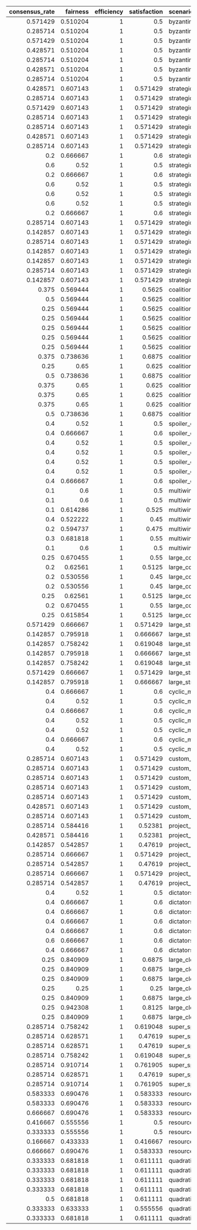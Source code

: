 |   consensus_rate |   fairness |   efficiency |   satisfaction | scenario                    | method    |
|-----------------:|-----------:|-------------:|---------------:|:----------------------------|:----------|
|         0.571429 |   0.510204 |            1 |       0.5      | byzantine_noise.json        | majority  |
|         0.285714 |   0.510204 |            1 |       0.5      | byzantine_noise.json        | plurality |
|         0.571429 |   0.510204 |            1 |       0.5      | byzantine_noise.json        | borda     |
|         0.428571 |   0.510204 |            1 |       0.5      | byzantine_noise.json        | condorcet |
|         0.285714 |   0.510204 |            1 |       0.5      | byzantine_noise.json        | quadratic |
|         0.428571 |   0.510204 |            1 |       0.5      | byzantine_noise.json        | byzantine |
|         0.285714 |   0.510204 |            1 |       0.5      | byzantine_noise.json        | raft      |
|         0.428571 |   0.607143 |            1 |       0.571429 | strategic_manipulation.json | majority  |
|         0.285714 |   0.607143 |            1 |       0.571429 | strategic_manipulation.json | plurality |
|         0.571429 |   0.607143 |            1 |       0.571429 | strategic_manipulation.json | borda     |
|         0.285714 |   0.607143 |            1 |       0.571429 | strategic_manipulation.json | condorcet |
|         0.285714 |   0.607143 |            1 |       0.571429 | strategic_manipulation.json | quadratic |
|         0.428571 |   0.607143 |            1 |       0.571429 | strategic_manipulation.json | byzantine |
|         0.285714 |   0.607143 |            1 |       0.571429 | strategic_manipulation.json | raft      |
|         0.2      |   0.666667 |            1 |       0.6      | strategic_bloc.json         | majority  |
|         0.6      |   0.52     |            1 |       0.5      | strategic_bloc.json         | plurality |
|         0.2      |   0.666667 |            1 |       0.6      | strategic_bloc.json         | borda     |
|         0.6      |   0.52     |            1 |       0.5      | strategic_bloc.json         | condorcet |
|         0.6      |   0.52     |            1 |       0.5      | strategic_bloc.json         | quadratic |
|         0.6      |   0.52     |            1 |       0.5      | strategic_bloc.json         | byzantine |
|         0.2      |   0.666667 |            1 |       0.6      | strategic_bloc.json         | raft      |
|         0.285714 |   0.607143 |            1 |       0.571429 | strategic_majority.json     | majority  |
|         0.142857 |   0.607143 |            1 |       0.571429 | strategic_majority.json     | plurality |
|         0.285714 |   0.607143 |            1 |       0.571429 | strategic_majority.json     | borda     |
|         0.142857 |   0.607143 |            1 |       0.571429 | strategic_majority.json     | condorcet |
|         0.142857 |   0.607143 |            1 |       0.571429 | strategic_majority.json     | quadratic |
|         0.285714 |   0.607143 |            1 |       0.571429 | strategic_majority.json     | byzantine |
|         0.142857 |   0.607143 |            1 |       0.571429 | strategic_majority.json     | raft      |
|         0.375    |   0.569444 |            1 |       0.5625   | coalition_conflict.json     | majority  |
|         0.5      |   0.569444 |            1 |       0.5625   | coalition_conflict.json     | plurality |
|         0.25     |   0.569444 |            1 |       0.5625   | coalition_conflict.json     | borda     |
|         0.25     |   0.569444 |            1 |       0.5625   | coalition_conflict.json     | condorcet |
|         0.25     |   0.569444 |            1 |       0.5625   | coalition_conflict.json     | quadratic |
|         0.25     |   0.569444 |            1 |       0.5625   | coalition_conflict.json     | byzantine |
|         0.25     |   0.569444 |            1 |       0.5625   | coalition_conflict.json     | raft      |
|         0.375    |   0.738636 |            1 |       0.6875   | coalition_explicit.json     | majority  |
|         0.25     |   0.65     |            1 |       0.625    | coalition_explicit.json     | plurality |
|         0.5      |   0.738636 |            1 |       0.6875   | coalition_explicit.json     | borda     |
|         0.375    |   0.65     |            1 |       0.625    | coalition_explicit.json     | condorcet |
|         0.375    |   0.65     |            1 |       0.625    | coalition_explicit.json     | quadratic |
|         0.375    |   0.65     |            1 |       0.625    | coalition_explicit.json     | byzantine |
|         0.5      |   0.738636 |            1 |       0.6875   | coalition_explicit.json     | raft      |
|         0.4      |   0.52     |            1 |       0.5      | spoiler_candidate.json      | majority  |
|         0.4      |   0.666667 |            1 |       0.6      | spoiler_candidate.json      | plurality |
|         0.4      |   0.52     |            1 |       0.5      | spoiler_candidate.json      | borda     |
|         0.4      |   0.52     |            1 |       0.5      | spoiler_candidate.json      | condorcet |
|         0.4      |   0.52     |            1 |       0.5      | spoiler_candidate.json      | quadratic |
|         0.4      |   0.52     |            1 |       0.5      | spoiler_candidate.json      | byzantine |
|         0.4      |   0.666667 |            1 |       0.6      | spoiler_candidate.json      | raft      |
|         0.1      |   0.6      |            1 |       0.5      | multiwinner_test.json       | majority  |
|         0.1      |   0.6      |            1 |       0.5      | multiwinner_test.json       | plurality |
|         0.1      |   0.614286 |            1 |       0.525    | multiwinner_test.json       | borda     |
|         0.4      |   0.522222 |            1 |       0.45     | multiwinner_test.json       | condorcet |
|         0.2      |   0.594737 |            1 |       0.475    | multiwinner_test.json       | quadratic |
|         0.3      |   0.681818 |            1 |       0.55     | multiwinner_test.json       | byzantine |
|         0.1      |   0.6      |            1 |       0.5      | multiwinner_test.json       | raft      |
|         0.25     |   0.670455 |            1 |       0.55     | large_committee.json        | majority  |
|         0.2      |   0.62561  |            1 |       0.5125   | large_committee.json        | plurality |
|         0.2      |   0.530556 |            1 |       0.45     | large_committee.json        | borda     |
|         0.2      |   0.530556 |            1 |       0.45     | large_committee.json        | condorcet |
|         0.25     |   0.62561  |            1 |       0.5125   | large_committee.json        | quadratic |
|         0.2      |   0.670455 |            1 |       0.55     | large_committee.json        | byzantine |
|         0.25     |   0.615854 |            1 |       0.5125   | large_committee.json        | raft      |
|         0.571429 |   0.666667 |            1 |       0.571429 | large_strategic_bloc.json   | majority  |
|         0.142857 |   0.795918 |            1 |       0.666667 | large_strategic_bloc.json   | plurality |
|         0.142857 |   0.758242 |            1 |       0.619048 | large_strategic_bloc.json   | borda     |
|         0.142857 |   0.795918 |            1 |       0.666667 | large_strategic_bloc.json   | condorcet |
|         0.142857 |   0.758242 |            1 |       0.619048 | large_strategic_bloc.json   | quadratic |
|         0.571429 |   0.666667 |            1 |       0.571429 | large_strategic_bloc.json   | byzantine |
|         0.142857 |   0.795918 |            1 |       0.666667 | large_strategic_bloc.json   | raft      |
|         0.4      |   0.666667 |            1 |       0.6      | cyclic_majority.json        | majority  |
|         0.4      |   0.52     |            1 |       0.5      | cyclic_majority.json        | plurality |
|         0.4      |   0.666667 |            1 |       0.6      | cyclic_majority.json        | borda     |
|         0.4      |   0.52     |            1 |       0.5      | cyclic_majority.json        | condorcet |
|         0.4      |   0.52     |            1 |       0.5      | cyclic_majority.json        | quadratic |
|         0.4      |   0.666667 |            1 |       0.6      | cyclic_majority.json        | byzantine |
|         0.4      |   0.52     |            1 |       0.5      | cyclic_majority.json        | raft      |
|         0.285714 |   0.607143 |            1 |       0.571429 | custom_context.json         | majority  |
|         0.285714 |   0.607143 |            1 |       0.571429 | custom_context.json         | plurality |
|         0.285714 |   0.607143 |            1 |       0.571429 | custom_context.json         | borda     |
|         0.285714 |   0.607143 |            1 |       0.571429 | custom_context.json         | condorcet |
|         0.285714 |   0.607143 |            1 |       0.571429 | custom_context.json         | quadratic |
|         0.428571 |   0.607143 |            1 |       0.571429 | custom_context.json         | byzantine |
|         0.285714 |   0.607143 |            1 |       0.571429 | custom_context.json         | raft      |
|         0.285714 |   0.584416 |            1 |       0.52381  | project_funding.json        | majority  |
|         0.428571 |   0.584416 |            1 |       0.52381  | project_funding.json        | plurality |
|         0.142857 |   0.542857 |            1 |       0.47619  | project_funding.json        | borda     |
|         0.285714 |   0.666667 |            1 |       0.571429 | project_funding.json        | condorcet |
|         0.285714 |   0.542857 |            1 |       0.47619  | project_funding.json        | quadratic |
|         0.285714 |   0.666667 |            1 |       0.571429 | project_funding.json        | byzantine |
|         0.285714 |   0.542857 |            1 |       0.47619  | project_funding.json        | raft      |
|         0.4      |   0.52     |            1 |       0.5      | dictatorship.json           | majority  |
|         0.4      |   0.666667 |            1 |       0.6      | dictatorship.json           | plurality |
|         0.4      |   0.666667 |            1 |       0.6      | dictatorship.json           | borda     |
|         0.4      |   0.666667 |            1 |       0.6      | dictatorship.json           | condorcet |
|         0.4      |   0.666667 |            1 |       0.6      | dictatorship.json           | quadratic |
|         0.6      |   0.666667 |            1 |       0.6      | dictatorship.json           | byzantine |
|         0.4      |   0.666667 |            1 |       0.6      | dictatorship.json           | raft      |
|         0.25     |   0.840909 |            1 |       0.6875   | large_clone_candidates.json | majority  |
|         0.25     |   0.840909 |            1 |       0.6875   | large_clone_candidates.json | plurality |
|         0.25     |   0.840909 |            1 |       0.6875   | large_clone_candidates.json | borda     |
|         0.25     |   0.25     |            1 |       0.25     | large_clone_candidates.json | condorcet |
|         0.25     |   0.840909 |            1 |       0.6875   | large_clone_candidates.json | quadratic |
|         0.25     |   0.942308 |            1 |       0.8125   | large_clone_candidates.json | byzantine |
|         0.25     |   0.840909 |            1 |       0.6875   | large_clone_candidates.json | raft      |
|         0.285714 |   0.758242 |            1 |       0.619048 | super_spoiler.json          | majority  |
|         0.285714 |   0.628571 |            1 |       0.47619  | super_spoiler.json          | plurality |
|         0.285714 |   0.628571 |            1 |       0.47619  | super_spoiler.json          | borda     |
|         0.285714 |   0.758242 |            1 |       0.619048 | super_spoiler.json          | condorcet |
|         0.285714 |   0.910714 |            1 |       0.761905 | super_spoiler.json          | quadratic |
|         0.285714 |   0.628571 |            1 |       0.47619  | super_spoiler.json          | byzantine |
|         0.285714 |   0.910714 |            1 |       0.761905 | super_spoiler.json          | raft      |
|         0.583333 |   0.690476 |            1 |       0.583333 | resource_division.json      | majority  |
|         0.583333 |   0.690476 |            1 |       0.583333 | resource_division.json      | plurality |
|         0.666667 |   0.690476 |            1 |       0.583333 | resource_division.json      | borda     |
|         0.416667 |   0.555556 |            1 |       0.5      | resource_division.json      | condorcet |
|         0.333333 |   0.555556 |            1 |       0.5      | resource_division.json      | quadratic |
|         0.166667 |   0.433333 |            1 |       0.416667 | resource_division.json      | byzantine |
|         0.666667 |   0.690476 |            1 |       0.583333 | resource_division.json      | raft      |
|         0.333333 |   0.681818 |            1 |       0.611111 | quadratic_budget.json       | majority  |
|         0.333333 |   0.681818 |            1 |       0.611111 | quadratic_budget.json       | plurality |
|         0.333333 |   0.681818 |            1 |       0.611111 | quadratic_budget.json       | borda     |
|         0.333333 |   0.681818 |            1 |       0.611111 | quadratic_budget.json       | condorcet |
|         0.5      |   0.681818 |            1 |       0.611111 | quadratic_budget.json       | quadratic |
|         0.333333 |   0.633333 |            1 |       0.555556 | quadratic_budget.json       | byzantine |
|         0.333333 |   0.681818 |            1 |       0.611111 | quadratic_budget.json       | raft      |
